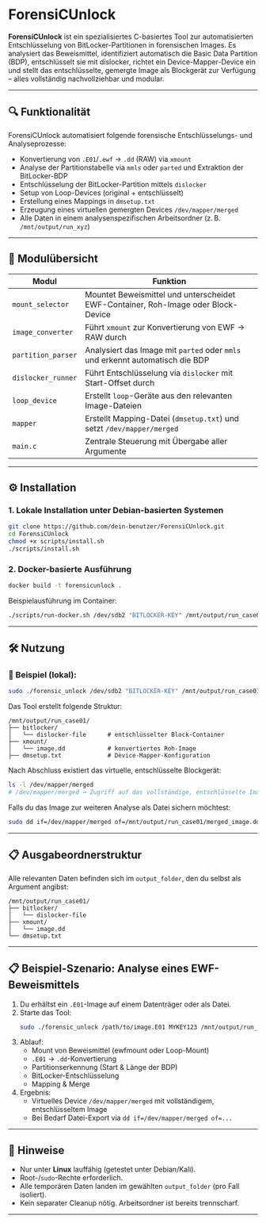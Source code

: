 # ForensiCUnlock

**ForensiCUnlock** ist ein spezialisiertes C-basiertes Tool zur automatisierten Entschlüsselung von BitLocker-Partitionen in forensischen Images. Es analysiert das Beweismittel, identifiziert automatisch die Basic Data Partition (BDP), entschlüsselt sie mit dislocker, richtet ein Device-Mapper-Device ein und stellt das entschlüsselte, gemergte Image als Blockgerät zur Verfügung – alles vollständig nachvollziehbar und modular.

---

## 🔍 Funktionalität

ForensiCUnlock automatisiert folgende forensische Entschlüsselungs- und Analyseprozesse:

- Konvertierung von `.E01`/`.ewf` → `.dd` (RAW) via `xmount`
- Analyse der Partitionstabelle via `mmls` oder `parted` und Extraktion der BitLocker-BDP
- Entschlüsselung der BitLocker-Partition mittels `dislocker`
- Setup von Loop-Devices (original + entschlüsselt)
- Erstellung eines Mappings in `dmsetup.txt`
- Erzeugung eines virtuellen gemergten Devices `/dev/mapper/merged`
- Alle Daten in einem analysenspezifischen Arbeitsordner (z. B. `/mnt/output/run_xyz`)

---

## 🧩 Modulübersicht

| Modul              | Funktion                                                                          |
| ------------------ | --------------------------------------------------------------------------------- |
| `mount_selector`   | Mountet Beweismittel und unterscheidet EWF-Container, Roh-Image oder Block-Device |
| `image_converter`  | Führt `xmount` zur Konvertierung von EWF → RAW durch                              |
| `partition_parser` | Analysiert das Image mit `parted` oder `mmls` und erkennt automatisch die BDP     |
| `dislocker_runner` | Führt Entschlüsselung via `dislocker` mit Start-Offset durch                      |
| `loop_device`      | Erstellt `loop`-Geräte aus den relevanten Image-Dateien                           |
| `mapper`           | Erstellt Mapping-Datei (`dmsetup.txt`) und setzt `/dev/mapper/merged`             |
| `main.c`           | Zentrale Steuerung mit Übergabe aller Argumente                                   |

---

## ⚙️ Installation

### 1. Lokale Installation unter Debian-basierten Systemen

```bash
git clone https://github.com/dein-benutzer/ForensiCUnlock.git
cd ForensiCUnlock
chmod +x scripts/install.sh
./scripts/install.sh
```

### 2. Docker-basierte Ausführung

```bash
docker build -t forensicunlock .
```

Beispielausführung im Container:

```bash
./scripts/run-docker.sh /dev/sdb2 "BITLOCKER-KEY" /mnt/output/run_case01
```

---

## 🛠️ Nutzung

### 🔐 Beispiel (lokal):

```bash
sudo ./forensic_unlock /dev/sdb2 "BITLOCKER-KEY" /mnt/output/run_case01
```

Das Tool erstellt folgende Struktur:

```text
/mnt/output/run_case01/
├── bitlocker/
│   └── dislocker-file      # entschlüsselter Block-Container
├── xmount/
│   └── image.dd            # konvertiertes Roh-Image
├── dmsetup.txt             # Device-Mapper-Konfiguration
```

Nach Abschluss existiert das virtuelle, entschlüsselte Blockgerät:

```bash
ls -l /dev/mapper/merged
# /dev/mapper/merged → Zugriff auf das vollständige, entschlüsselte Image
```

Falls du das Image zur weiteren Analyse als Datei sichern möchtest:

```bash
sudo dd if=/dev/mapper/merged of=/mnt/output/run_case01/merged_image.dd bs=1M status=progress
```

---

## 📋 Ausgabeordnerstruktur

Alle relevanten Daten befinden sich im `output_folder`, den du selbst als Argument angibst:

```text
/mnt/output/run_case01/
├── bitlocker/
│   └── dislocker-file
├── xmount/
│   └── image.dd
└── dmsetup.txt
```

---

## 📋 Beispiel-Szenario: Analyse eines EWF-Beweismittels

1. Du erhältst ein `.E01`-Image auf einem Datenträger oder als Datei.
2. Starte das Tool:
   ```bash
   sudo ./forensic_unlock /path/to/image.E01 MYKEY123 /mnt/output/run_case01
   ```
3. Ablauf:
   - Mount von Beweismittel (ewfmount oder Loop-Mount)
   - `.E01` → `.dd`-Konvertierung
   - Partitionserkennung (Start & Länge der BDP)
   - BitLocker-Entschlüsselung
   - Mapping & Merge
4. Ergebnis:
   - Virtuelles Device `/dev/mapper/merged` mit vollständigem, entschlüsseltem Image
   - Bei Bedarf Datei-Export via `dd if=/dev/mapper/merged of=...`

---

## 🔎 Hinweise

- Nur unter **Linux** lauffähig (getestet unter Debian/Kali).
- Root-/`sudo`-Rechte erforderlich.
- Alle temporären Daten landen im gewählten `output_folder` (pro Fall isoliert).
- Kein separater Cleanup nötig. Arbeitsordner ist bereits trennscharf.

---
